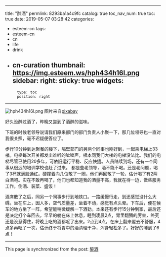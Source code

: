 
---
title: "醉酒"
permlink: 8293ba1a4c9fc
catalog: true
toc_nav_num: true
toc: true
date: 2019-05-07 03:28:42
categories:
- esteem-cn
tags:
- esteem-cn
- cn
- life
- drink
- cn-curation
thumbnail: https://img.esteem.ws/hph434h16l.png
sidebar:
    right:
        sticky: true
widgets:
    -
        type: toc
        position: right
---


![hph434h16l.png](https://img.esteem.ws/hph434h16l.png)
图片来自[pixabay](https://pixabay.com/zh/photos/%E5%A6%87%E5%A5%B3-%E8%91%A1%E8%90%84%E9%85%92-%E7%BA%A2%E8%91%A1%E8%90%84%E9%85%92-%E7%8E%BB%E7%92%83-3323574/)

好久没醉过酒了，昨晚又尝到了酒醉的滋味。

下班的时候老领导说请我们原来部门的部门负责人小聚一下，那几位领导也一直对我很关照，毫不迟疑便答应了。

步行10分钟到达聚餐的楼下，隔壁部门的另两个同事也刚好到，一起乘电梯上33楼。电梯每次开关都发出难听的呲呲声，根本同我们大楼的电梯没法比。我们的电梯尽管已使用20多年，可依旧运行平稳、反应快捷。人员陆续到场，还有一个同事从很远的培训学校也赶了过来。
都是些老领导，酒不能不喝。还是老问题，喝了3杯就满脸通红。硬撑着向几位敬了一圈，他们再回敬了一轮，估计喝了有2两白酒吧。实在不敢再喝了，他们也都知道我的酒量不高，我就在待一边，做些服务工作，倒酒、装菜、盛饭！

酒席散了之后，同另一个同事步行到地铁口。一路缓慢行走，到还感觉没什么大碍。坐在车上，因人多，空气质量差，坐着不动，感觉有点头晕。下车后，便在候车的地方坐了一阵，希望能稍微缓解一下酒劲。本来还有步行15分钟到家，最后还是决定打个车回去。早早的躺在床上休息，睡到凌晨2点，胃里翻腾的厉害，终究还是没忍得住，将晚上吃的酒都呕了出来。2点到4点，在床上翻来覆去不舒服，4点多再呕了一次，估计终于将胃中的酒清理干净，浑身轻松多了。好好的睡到了6点！


- - -

This page is synchronized from the post: [醉酒](https://steemit.com/@m18207319997/8293ba1a4c9fc)
